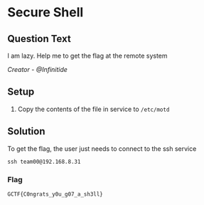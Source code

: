 # Secure Shell

## Question Text
I am lazy. Help me to get the flag at the remote system

*Creator - @Infinitide*

## Setup
1. Copy the contents of the file in service to `/etc/motd`

## Solution
To get the flag, the user just needs to connect to the ssh service

`ssh team00@192.168.8.31`

### Flag
`GCTF{C0ngrats_y0u_g07_a_sh3ll}`
